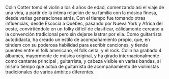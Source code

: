 Colin Cotter tomó el violín a los 4 años de edad, comenzando asi el viaje de una vida, a partir de la íntima relación de su familia con la música finesa, desde varias generaciones atrás. Con el tiempo fue tomando otras influencias, desde Escocia a Quèbec, pasando por Nueva York y África del oeste, convirtiéndole en un folky difícil de clasificar, cálidamente cercano a la convención tradicional pero sin dejarse lastrar por ella. Como guitarrista autodidacta, ha creado un estilo de acompañamiento propio, que, en tándem con su poderosa habilidad para escribir canciones, y tiende puentes entre el folk americano, el folk celta, y el rock. Colin ha grabado 4 álbumes, mayormente de música original, y ha girado internacionalmente como cantante principal , guitarrista, y cabeza visible en varias bandas, al mismo tiempo que actúa de guitarrista de acompañamiento de violinistas tradicionales de varios ámbitos diferentes.
